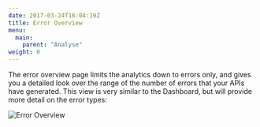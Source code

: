 ```yaml
---
date: 2017-03-24T16:04:19Z
title: Error Overview
menu:
  main:
    parent: "Analyse"
weight: 0 
---
```


The error overview page limits the analytics down to errors only, and gives you a detailed look over the range of the number of errors that your APIs have generated. This view is very similar to the Dashboard, but will provide more detail on the error types:

![Error Overview][1]

[1]: /img/dashboard/usage-data/errorOverview.png